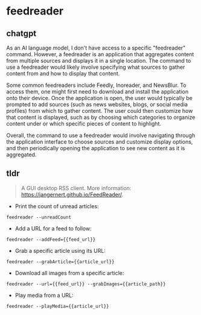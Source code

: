# feedreader 
## chatgpt 
As an AI language model, I don't have access to a specific "feedreader" command. However, a feedreader is an application that aggregates content from multiple sources and displays it in a single location. The command to use a feedreader would likely involve specifying what sources to gather content from and how to display that content. 

Some common feedreaders include Feedly, Inoreader, and NewsBlur. To access them, one might first need to download and install the application onto their device. Once the application is open, the user would typically be prompted to add sources (such as news websites, blogs, or social media profiles) from which to gather content. The user could then customize how that content is displayed, such as by choosing which categories to organize content under or which specific pieces of content to highlight. 

Overall, the command to use a feedreader would involve navigating through the application interface to choose sources and customize display options, and then periodically opening the application to see new content as it is aggregated. 

## tldr 
 
> A GUI desktop RSS client.
> More information: <https://jangernert.github.io/FeedReader/>.

- Print the count of unread articles:

`feedreader --unreadCount`

- Add a URL for a feed to follow:

`feedreader --addFeed={{feed_url}}`

- Grab a specific article using its URL:

`feedreader --grabArticle={{article_url}}`

- Download all images from a specific article:

`feedreader --url={{feed_url}} --grabImages={{article_path}}`

- Play media from a URL:

`feedreader --playMedia={{article_url}}`

